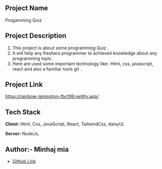 ## Project Name

Progamming Quiz

## Project Description

1. This project is about some programming Quiz .
2. It will help any freshers programmer to achieved knowledge about any programming topic.
3. Here are used some important technology like- Html, css, javascript, react and also a familiar tools git .

## Project Link

https://rainbow-lamington-fbcf99.netlify.app/

## Tech Stack

**Client:** Html, Css, JavaScript, React, TailwindCss, daisyUi.

**Server:** NodeJs,

## Author:- Minhaj mia

- [Github Link](https://github.com/minhajmia)

